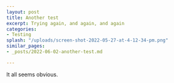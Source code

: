 ```yaml
---
layout: post
title: Another test
excerpt: Trying again, and again, and again
categories:
- Testing
splash: "/uploads/screen-shot-2022-05-27-at-4-12-34-pm.png"
similar_pages:
- _posts/2022-06-02-another-test.md

---
```

It all seems obvious.